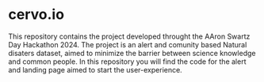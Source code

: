 # cervo.io
This repository contains the project developed throught the AAron Swartz Day Hackathon 2024. The project is an alert and comunity based Natural disaters dataset, aimed to minimize the barrier between science knowledge and common people. In this repository you will find the code for the alert and landing page aimed to start the user-experience.
